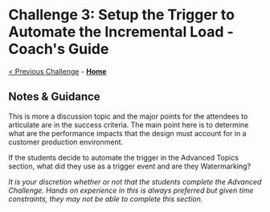 # Challenge 3: Setup the Trigger to Automate the Incremental Load - Coach's Guide

[< Previous Challenge](Solution-02.md) - **[Home](README.md)** 

## Notes & Guidance
This is more a discussion topic and the major points for the attendees to articulate are in the success criteria.  The main point here is to determine what are the performance impacts that the design must account for in a customer production environment. 

If the students decide to automate the trigger in the Advanced Topics section, what did they use as a trigger event and are they Watermarking?

*It is your discretion whether or not that the students complete the Advanced Challenge. Hands on experience in this is always preferred but given time constraints, they may not be able to complete this section.*